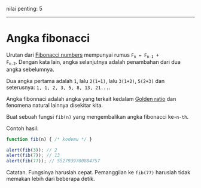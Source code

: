 nilai penting: 5

---

# Angka fibonacci

Urutan dari [Fibonacci numbers](https://en.wikipedia.org/wiki/Fibonacci_number) mempunyai rumus  <code>F<sub>n</sub> = F<sub>n-1</sub> + F<sub>n-2</sub></code>. Dengan kata lain, angka selanjutnya adalah penambahan dari dua angka sebelumnya.

Dua angka pertama adalah `1`, lalu `2(1+1)`, lalu `3(1+2)`, `5(2+3)` dan seterusnya: `1, 1, 2, 3, 5, 8, 13, 21...`.

Angka fibonnaci adalah angka yang terkait kedalam [Golden ratio](https://en.wikipedia.org/wiki/Golden_ratio) dan fenomena natural lainnya disekitar kita.

Buat sebuah fungsi `fib(n)` yang mengembalikan angka fibonacci ke-`n-th`.

Contoh hasil:

```js
function fib(n) { /* kodemu */ }

alert(fib(3)); // 2
alert(fib(7)); // 13
alert(fib(77)); // 5527939700884757
```

Catatan. Fungsinya haruslah cepat. Pemanggilan ke `fib(77)` haruslah tidak memakan lebih dari beberapa detik.
